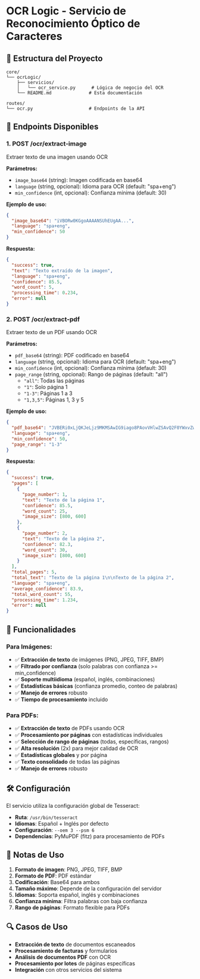 # OCR Logic - Servicio de Reconocimiento Óptico de Caracteres

## 📁 Estructura del Proyecto

```
core/
└── ocrLogic/
    ├── servicios/
    │   └── ocr_service.py      # Lógica de negocio del OCR
    └── README.md              # Esta documentación

routes/
└── ocr.py                     # Endpoints de la API
```

## 🚀 Endpoints Disponibles

### 1. **POST /ocr/extract-image**
Extraer texto de una imagen usando OCR

**Parámetros:**
- `image_base64` (string): Imagen codificada en base64
- `language` (string, opcional): Idioma para OCR (default: "spa+eng")
- `min_confidence` (int, opcional): Confianza mínima (default: 30)

**Ejemplo de uso:**
```json
{
  "image_base64": "iVBORw0KGgoAAAANSUhEUgAA...",
  "language": "spa+eng",
  "min_confidence": 50
}
```

**Respuesta:**
```json
{
  "success": true,
  "text": "Texto extraído de la imagen",
  "language": "spa+eng",
  "confidence": 85.5,
  "word_count": 5,
  "processing_time": 0.234,
  "error": null
}
```

### 2. **POST /ocr/extract-pdf**
Extraer texto de un PDF usando OCR

**Parámetros:**
- `pdf_base64` (string): PDF codificado en base64
- `language` (string, opcional): Idioma para OCR (default: "spa+eng")
- `min_confidence` (int, opcional): Confianza mínima (default: 30)
- `page_range` (string, opcional): Rango de páginas (default: "all")
  - `"all"`: Todas las páginas
  - `"1"`: Solo página 1
  - `"1-3"`: Páginas 1 a 3
  - `"1,3,5"`: Páginas 1, 3 y 5

**Ejemplo de uso:**
```json
{
  "pdf_base64": "JVBERi0xLjQKJeLjz9MKMSAwIG9iago8PAovVHlwZSAvQ2F0YWxvZwovUGFnZXMgMiAwIFIKPj4KZW5kb2JqCg==",
  "language": "spa+eng",
  "min_confidence": 50,
  "page_range": "1-3"
}
```

**Respuesta:**
```json
{
  "success": true,
  "pages": [
    {
      "page_number": 1,
      "text": "Texto de la página 1",
      "confidence": 85.5,
      "word_count": 25,
      "image_size": [800, 600]
    },
    {
      "page_number": 2,
      "text": "Texto de la página 2",
      "confidence": 82.3,
      "word_count": 30,
      "image_size": [800, 600]
    }
  ],
  "total_pages": 5,
  "total_text": "Texto de la página 1\n\nTexto de la página 2",
  "language": "spa+eng",
  "average_confidence": 83.9,
  "total_word_count": 55,
  "processing_time": 1.234,
  "error": null
}
```

## 🔧 Funcionalidades

### **Para Imágenes:**
- ✅ **Extracción de texto** de imágenes (PNG, JPEG, TIFF, BMP)
- ✅ **Filtrado por confianza** (solo palabras con confianza >= min_confidence)
- ✅ **Soporte multiidioma** (español, inglés, combinaciones)
- ✅ **Estadísticas básicas** (confianza promedio, conteo de palabras)
- ✅ **Manejo de errores** robusto
- ✅ **Tiempo de procesamiento** incluido

### **Para PDFs:**
- ✅ **Extracción de texto** de PDFs usando OCR
- ✅ **Procesamiento por páginas** con estadísticas individuales
- ✅ **Selección de rango de páginas** (todas, específicas, rangos)
- ✅ **Alta resolución** (2x) para mejor calidad de OCR
- ✅ **Estadísticas globales** y por página
- ✅ **Texto consolidado** de todas las páginas
- ✅ **Manejo de errores** robusto

## 🛠️ Configuración

El servicio utiliza la configuración global de Tesseract:
- **Ruta**: `/usr/bin/tesseract`
- **Idiomas**: Español + Inglés por defecto
- **Configuración**: `--oem 3 --psm 6`
- **Dependencias**: PyMuPDF (fitz) para procesamiento de PDFs

## 📝 Notas de Uso

1. **Formato de imagen**: PNG, JPEG, TIFF, BMP
2. **Formato de PDF**: PDF estándar
3. **Codificación**: Base64 para ambos
4. **Tamaño máximo**: Depende de la configuración del servidor
5. **Idiomas**: Soporta español, inglés y combinaciones
6. **Confianza mínima**: Filtra palabras con baja confianza
7. **Rango de páginas**: Formato flexible para PDFs

## 🔍 Casos de Uso

- **Extracción de texto** de documentos escaneados
- **Procesamiento de facturas** y formularios
- **Análisis de documentos PDF** con OCR
- **Procesamiento por lotes** de páginas específicas
- **Integración** con otros servicios del sistema
